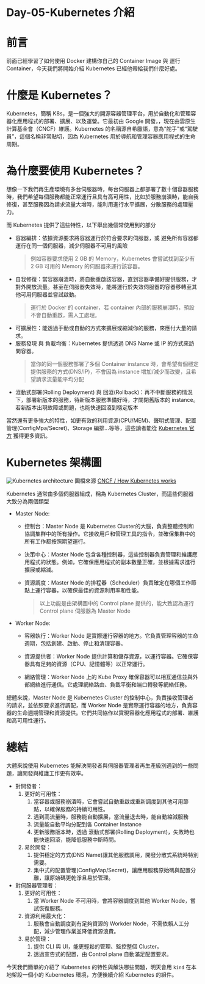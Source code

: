 # Day-05-Kubernetes 介紹

# 前言
前面已經學習了如何使用 Docker 建構你自己的 Container Image 與 運行 Container，今天我們將開始介紹 Kubernetes 已經他帶給我們什麼好處。

# 什麼是 Kubernetes？
Kubernetes，簡稱 K8s，是一個強大的開源容器管理平台，用於自動化和管理容器化應用程式的部署、擴展、以及運營。它最初由 Google 開發，，現在由雲原生計算基金會（CNCF）維護。Kubernetes 的名稱源自希臘語，意為“舵手”或“駕駛員”，這個名稱非常貼切，因為 Kubernetes 用於導航和管理容器應用程式的生命周期。

# 為什麼要使用 Kubernetes？
想像一下我們再生產環境有多台伺服器時，每台伺服器上都部署了數十個容器服務時，我們希望每個服務都能正常運行且具有高可用性，比如於服務崩潰時，能自我修復，甚至服務因為請求流量大增時，能利用進行水平擴展，分散服務的處理壓力。

而 Kubernetes 提供了這些特性，以下舉出幾個常使用到的部分
- 容器編排：依據資源要求將容器運行於符合要求的伺服器，或 避免所有容器都運行在同一個伺服器，減少伺服器不可用的風險
    > 例如容器要求使用  2 GB 的 Memory，Kubernetes 會嘗試找到至少有 2 GB 可用的 Memory 的伺服器來運行該容器。
- 自我修復：當容器崩潰時，將自動重啟該容器，直到容器準備好提供服務，才對外開放流量。甚至在伺服器失效時，能將運行於失效伺服器的容器移轉至其他可用伺服器並嘗試啟動。
    > 運行於 Docker 的 container，若 container 內部的服務崩潰時，預設不會自動重啟，需人工處理。
- 可擴展性：能透過手動或自動的方式來擴展或縮減你的服務，來應付大量的請求。
- 服務發現 與 負載均衡：Kubernetes 提供透過 DNS Name 或 IP 的方式來訪問容器。
    > 當你的同一個服務部署了多個 Container instance 時，會希望有個穩定提供服務的方式(DNS/IP)，不會因為 instance 增加/減少而改變，且希望請求流量能平均分配
- 滾動式部署(Rolling Deployment) 與 回滾(Rollback)：再不中斷服務的情況下，部署新版本的服務，待新版本服務準備好時，才關閉舊版本的 instance。若新版本出現故障或問題，也能快速回滾到穩定版本

當然還有更多強大的特性，如更有效的利用資源(CPU/MEM)、聲明式管理、配置管理(ConfigMpa/Secret)、Storage 編排...等等，這些讀者能從 [Kubernetes 官方](https://kubernetes.io/) 獲得更多資訊。

# Kubernetes 架構圖
![Kubernetes architecture](https://www.cncf.io/wp-content/uploads/2020/09/Kubernetes-architecture-diagram-1-1-1024x698.png)
圖檔來源 [CNCF / How Kubernetes works](https://www.cncf.io/blog/2019/08/19/how-kubernetes-works/)

Kubernetes 通常由多個伺服器組成，稱為 Kubernetes Cluster，而這些伺服器大致分為兩個類型
- Master Node: 
  - 控制台：Master Node 是 Kubernetes Cluster的大腦，負責整體控制和協調集群中的所有操作。它接收用戶和管理工具的指令，並確保集群中的所有工作都按照期望運行。

  - 決策中心：Master Node 包含各種控制器，這些控制器負責管理和維護應用程式的狀態。例如，它確保應用程式的副本數量正確，並根據需求進行擴展或縮減。

  - 資源調度：Master Node 的排程器（Scheduler）負責確定在哪個工作節點上運行容器，以確保最佳的資源利用率和性能。
    > 以上功能是由架構圖中的 Control plane 提供的，能大致認為運行 Control plane 伺服器為 Master Node
- Worker Node:
  - 容器執行：Worker Node 是實際運行容器的地方。它負責管理容器的生命週期，包括創建、啟動、停止和清理容器。

  - 資源提供者：Worker Node 提供計算和儲存資源，以運行容器。它確保容器具有足夠的資源（CPU、記憶體等）以正常運行。

  - 網絡管理：Worker Node 上的 Kube Proxy 確保容器可以相互通信並與外部網絡進行通信。它處理網絡路由、負載平衡和端口轉發等網絡任務。

總體來說，Master Node 是 Kubernetes Cluster 的控制中心，負責接收管理者的請求，並依照要求進行調配，而 Worker Node 是實際運行容器的地方，負責容器的生命週期管理和資源提供。它們共同協作以實現容器化應用程式的部署、維護和高可用性運行。

# 總結
大體來說使用 Kubernetes 能解決開發者與伺服器管理者再生產級別遇到的一些問題，讓開發與維護工作更有效率。
- 對開發者：    
    1. 更好的可用性：
       1. 當容器或服務崩潰時，它會嘗試自動重啟或重新調度到其他可用節點，以確保服務的持續可用性。
       2. 遇到高流量時，服務能自動擴展，當流量退去時，能自動縮減服務
       3. 流量能自動平均分配到各 Container Instance
       4. 更新服務版本時，透過 滾動式部署(Rolling Deployment)，失敗時也能快速回滾，能降低服務中斷時間。
    2. 易於開發：
       1. 提供穩定的方式(DNS Name)讓其他服務調用，開發分散式系統時特別需要。
       2. 集中式的配置管理(ConfigMap/Secret)，讓應用服務原始碼與配置分離，讓原始碼更乾淨且易於管理。
- 對伺服器管理者：
    1. 更好的可用性：
       1. 當 Worker Node 不可用時，會將容器調度到其他 Worker Node，嘗試恢復服務。
    2. 資源利用最大化：
       1. 服務會自動調度到有足夠資源的 Workder Node，不需依賴人工分配，減少管理作業並降低資源浪費。
    3. 易於管理：
       1. 提供 CLI 與 UI，能更輕鬆的管理、監控整個 Cluster。
       2. 透過宣告式的配置，由 Control plane 自動滿足配置要求。

今天我們簡單的介紹了 Kubernetes 的特性與解決哪些問題，明天會用 `kind` 在本地架設一個小的 Kubernetes 環境，方便後續介紹 Kubernetes 的組件。
